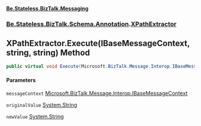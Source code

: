 #### [Be.Stateless.BizTalk.Messaging](README.md 'README')
### [Be.Stateless.BizTalk.Schema.Annotation](Be.Stateless.BizTalk.Schema.Annotation.md 'Be.Stateless.BizTalk.Schema.Annotation').[XPathExtractor](XPathExtractor.md 'Be.Stateless.BizTalk.Schema.Annotation.XPathExtractor')

## XPathExtractor.Execute(IBaseMessageContext, string, string) Method

```csharp
public virtual void Execute(Microsoft.BizTalk.Message.Interop.IBaseMessageContext messageContext, string originalValue, ref string newValue);
```
#### Parameters

<a name='Be.Stateless.BizTalk.Schema.Annotation.XPathExtractor.Execute(Microsoft.BizTalk.Message.Interop.IBaseMessageContext,string,string).messageContext'></a>

`messageContext` [Microsoft.BizTalk.Message.Interop.IBaseMessageContext](https://docs.microsoft.com/en-us/dotnet/api/Microsoft.BizTalk.Message.Interop.IBaseMessageContext 'Microsoft.BizTalk.Message.Interop.IBaseMessageContext')

<a name='Be.Stateless.BizTalk.Schema.Annotation.XPathExtractor.Execute(Microsoft.BizTalk.Message.Interop.IBaseMessageContext,string,string).originalValue'></a>

`originalValue` [System.String](https://docs.microsoft.com/en-us/dotnet/api/System.String 'System.String')

<a name='Be.Stateless.BizTalk.Schema.Annotation.XPathExtractor.Execute(Microsoft.BizTalk.Message.Interop.IBaseMessageContext,string,string).newValue'></a>

`newValue` [System.String](https://docs.microsoft.com/en-us/dotnet/api/System.String 'System.String')